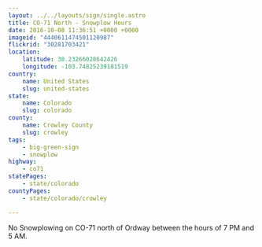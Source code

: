 ```yaml
---
layout: ../../layouts/sign/single.astro
title: CO-71 North - Snowplow Hours
date: 2016-10-08 11:36:51 +0000 +0000
imageid: "4440611474501120987"
flickrid: "30281703421"
location:
    latitude: 38.23266028642426
    longitude: -103.74825239181519
country:
    name: United States
    slug: united-states
state:
    name: Colorado
    slug: colorado
county:
    name: Crowley County
    slug: crowley
tags:
    - big-green-sign
    - snowplow
highway:
    - co71
statePages:
    - state/colorado
countyPages:
    - state/colorado/crowley

---
```

No Snowplowing on CO-71 north of Ordway between the hours of 7 PM and 5 AM.  
